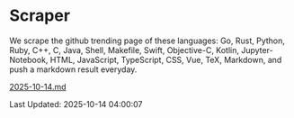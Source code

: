 # Scraper

We scrape the github trending page of these languages: Go, Rust, Python, Ruby, C++, C, Java, Shell, Makefile, Swift, Objective-C, Kotlin, Jupyter-Notebook, HTML, JavaScript, TypeScript, CSS, Vue, TeX, Markdown, and push a markdown result everyday.

[2025-10-14.md](https://github.com/yangwenmai/github-trending-backup/blob/master/2025-10-14.md)

Last Updated: 2025-10-14 04:00:07